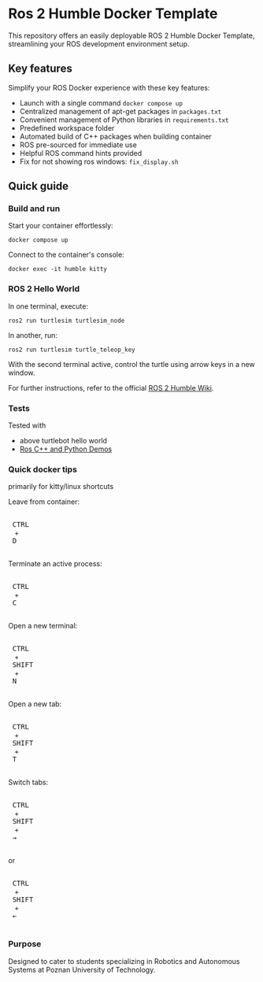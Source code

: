 # Ros 2 Humble Docker Template

This repository offers an easily deployable ROS 2 Humble Docker Template, streamlining your ROS development environment setup.

## Key features

Simplify your ROS Docker experience with these key features:

- Launch with a single command `docker compose up`
- Centralized management of apt-get packages in `packages.txt`
- Convenient management of Python libraries in `requirements.txt`
- Predefined workspace folder
- Automated build of C++ packages when building container
- ROS pre-sourced for immediate use
- Helpful ROS command hints provided
- Fix for not showing ros windows: `fix_display.sh`

## Quick guide

### Build and run

Start your container effortlessly:

```
docker compose up
```

Connect to the container's console:

```
docker exec -it humble kitty
```

### ROS 2 Hello World

In one terminal, execute:

```
ros2 run turtlesim turtlesim_node
```

In another, run:

```
ros2 run turtlesim turtle_teleop_key
```

With the second terminal active, control the turtle using arrow keys in a new window. <br>

For further instructions, refer to the official [ROS 2 Humble Wiki](https://docs.ros.org/en/humble/index.html).

### Tests
Tested with
- above turtlebot hello world
- [Ros C++ and Python Demos](https://github.com/ros2/demos/tree/humble)

### Quick docker tips

primarily for kitty/linux shortcuts

Leave from container:

<kbd> <br> CTRL <br> </kbd> + <kbd> <br> D <br> </kbd>

Terminate an active process:

<kbd> <br> CTRL <br> </kbd> + <kbd> <br> C <br> </kbd>

Open a new terminal:

<kbd> <br> CTRL <br> </kbd> + <kbd> <br> SHIFT <br> </kbd> + <kbd> <br> N <br> </kbd>

Open a new tab:

<kbd> <br> CTRL <br> </kbd> + <kbd> <br> SHIFT <br> </kbd> + <kbd> <br> T <br> </kbd>

Switch tabs:

<kbd> <br> CTRL <br> </kbd> + <kbd> <br> SHIFT <br> </kbd> + <kbd> <br> → <br> </kbd>

or

<kbd> <br> CTRL <br> </kbd> + <kbd> <br> SHIFT <br> </kbd> + <kbd> <br> ← <br> </kbd>

### Purpose

Designed to cater to students specializing in Robotics and Autonomous Systems at Poznan University of Technology.
